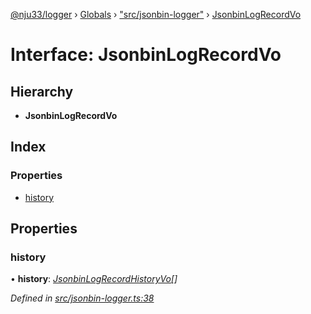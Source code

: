 [@nju33/logger](../README.md) › [Globals](../globals.md) › ["src/jsonbin-logger"](../modules/_src_jsonbin_logger_.md) › [JsonbinLogRecordVo](_src_jsonbin_logger_.jsonbinlogrecordvo.md)

# Interface: JsonbinLogRecordVo

## Hierarchy

* **JsonbinLogRecordVo**

## Index

### Properties

* [history](_src_jsonbin_logger_.jsonbinlogrecordvo.md#history)

## Properties

###  history

• **history**: *[JsonbinLogRecordHistoryVo](../modules/_src_jsonbin_logger_.md#jsonbinlogrecordhistoryvo)[]*

*Defined in [src/jsonbin-logger.ts:38](https://github.com/nju33/logger/blob/9b2a4b5/src/jsonbin-logger.ts#L38)*
